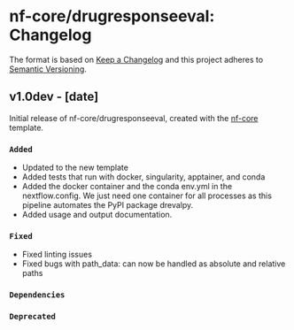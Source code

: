 # nf-core/drugresponseeval: Changelog

The format is based on [Keep a Changelog](https://keepachangelog.com/en/1.0.0/)
and this project adheres to [Semantic Versioning](https://semver.org/spec/v2.0.0.html).

## v1.0dev - [date]

Initial release of nf-core/drugresponseeval, created with the [nf-core](https://nf-co.re/) template.

### `Added`

- Updated to the new template
- Added tests that run with docker, singularity, apptainer, and conda
- Added the docker container and the conda env.yml in the nextflow.config. We just need one container for all
  processes as this pipeline automates the PyPI package drevalpy.
- Added usage and output documentation.

### `Fixed`

- Fixed linting issues
- Fixed bugs with path_data: can now be handled as absolute and relative paths

### `Dependencies`

### `Deprecated`
